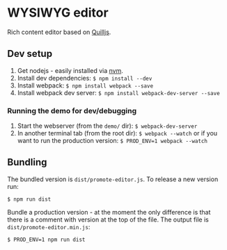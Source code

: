 # WYSIWYG editor

Rich content editor based on [Quilljs](https://quilljs.com/).

## Dev setup

1. Get nodejs - easily installed via [nvm](http://nvm.sh/).
2. Install dev dependencies: `$ npm install --dev`
3. Install webpack: `$ npm install webpack --save`
4. Install webpack dev server: `$ npm install webpack-dev-server --save`

### Running the demo for dev/debugging

1. Start the webserver (from the `demo/` dir): `$ webpack-dev-server`
2. In another terminal tab (from the root dir): `$ webpack --watch` or if you want to run the production version: `$ PROD_ENV=1 webpack --watch`

## Bundling

The bundled version is `dist/promote-editor.js`. To release a new version run:
```
$ npm run dist
```

Bundle a production version - at the moment the only difference is that there is a comment with version at the top of the file. The output file is `dist/promote-editor.min.js`:
```
$ PROD_ENV=1 npm run dist
```
